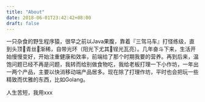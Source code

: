 ```yaml
---
title: "About"
date: 2018-06-01T23:42:42+08:00
draft: false
---
```


一只杂食的野生程序猿，很早之前以Java果腹，靠着『三驾马车』打怪练级，直到头顶青丝渐稀，自带光环（阳光下尤其锃光瓦亮）。几年奋斗下来，生活开始慢慢变好，开始注重健康和效率，前端给了那个时期我要的营养。再到后来，温饱问题已经不再是问题，我转而给别做食物吃，我给老板打理一下小作坊，一年出一两个产品，主要以快消移动端产品居多。现在除了打理作坊，平时也会把玩一些精致而优雅的东西，比如Golang。

人生苦短，我用xxx
